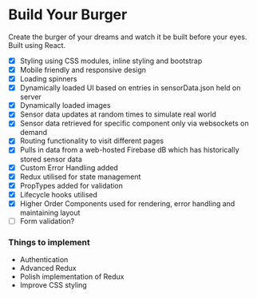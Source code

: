 # Build Your Burger
Create the burger of your dreams and watch it be built before your eyes. Built using React.

- [x] Styling using CSS modules, inline styling and bootstrap
- [x] Mobile friendly and responsive design
- [x] Loading spinners
- [x] Dynamically loaded UI based on entries in sensorData.json held on server
- [x] Dynamically loaded images
- [x] Sensor data updates at random times to simulate real world
- [x] Sensor data retrieved for specific component only via websockets on demand
- [x] Routing functionality to visit different pages
- [x] Pulls in data from a web-hosted Firebase dB which has historically stored sensor data
- [x] Custom Error Handling added
- [x] Redux utilised for state management
- [x] PropTypes added for validation
- [x] Lifecycle hooks utilised
- [x] Higher Order Components used for rendering, error handling and maintaining layout
- [ ] Form validation?

### Things to implement

- Authentication
- Advanced Redux
- Polish implementation of Redux
- Improve CSS styling
